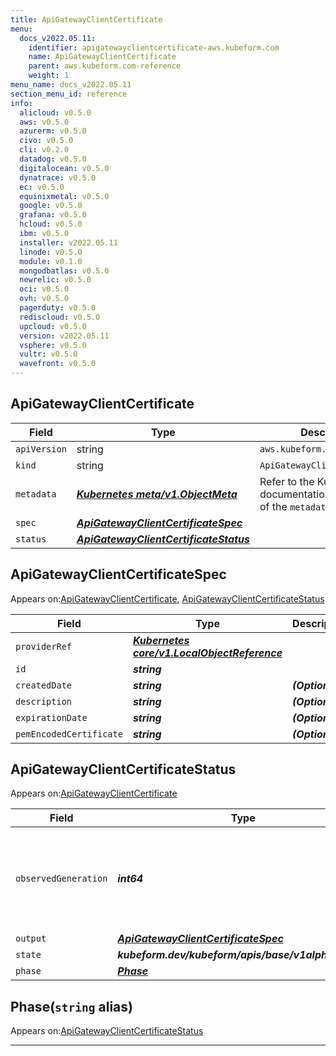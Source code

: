 ```yaml
---
title: ApiGatewayClientCertificate
menu:
  docs_v2022.05.11:
    identifier: apigatewayclientcertificate-aws.kubeform.com
    name: ApiGatewayClientCertificate
    parent: aws.kubeform.com-reference
    weight: 1
menu_name: docs_v2022.05.11
section_menu_id: reference
info:
  alicloud: v0.5.0
  aws: v0.5.0
  azurerm: v0.5.0
  civo: v0.5.0
  cli: v0.2.0
  datadog: v0.5.0
  digitalocean: v0.5.0
  dynatrace: v0.5.0
  ec: v0.5.0
  equinixmetal: v0.5.0
  google: v0.5.0
  grafana: v0.5.0
  hcloud: v0.5.0
  ibm: v0.5.0
  installer: v2022.05.11
  linode: v0.5.0
  module: v0.1.0
  mongodbatlas: v0.5.0
  newrelic: v0.5.0
  oci: v0.5.0
  ovh: v0.5.0
  pagerduty: v0.5.0
  rediscloud: v0.5.0
  upcloud: v0.5.0
  version: v2022.05.11
  vsphere: v0.5.0
  vultr: v0.5.0
  wavefront: v0.5.0
---
```


## ApiGatewayClientCertificate
| Field | Type | Description |
| ------ | ----- | ----------- |
| `apiVersion` | string | `aws.kubeform.com/v1alpha1` |
|    `kind` | string | `ApiGatewayClientCertificate` |
| `metadata` | ***[Kubernetes meta/v1.ObjectMeta](https://v1-22.docs.kubernetes.io/docs/reference/generated/kubernetes-api/v1.22/#objectmeta-v1-meta)***|Refer to the Kubernetes API documentation for the fields of the `metadata` field.|
| `spec` | ***[ApiGatewayClientCertificateSpec](#apigatewayclientcertificatespec)***||
| `status` | ***[ApiGatewayClientCertificateStatus](#apigatewayclientcertificatestatus)***||
## ApiGatewayClientCertificateSpec

Appears on:[ApiGatewayClientCertificate](#apigatewayclientcertificate), [ApiGatewayClientCertificateStatus](#apigatewayclientcertificatestatus)

| Field | Type | Description |
| ------ | ----- | ----------- |
| `providerRef` | ***[Kubernetes core/v1.LocalObjectReference](https://v1-22.docs.kubernetes.io/docs/reference/generated/kubernetes-api/v1.22/#localobjectreference-v1-core)***||
| `id` | ***string***||
| `createdDate` | ***string***| ***(Optional)*** |
| `description` | ***string***| ***(Optional)*** |
| `expirationDate` | ***string***| ***(Optional)*** |
| `pemEncodedCertificate` | ***string***| ***(Optional)*** |
## ApiGatewayClientCertificateStatus

Appears on:[ApiGatewayClientCertificate](#apigatewayclientcertificate)

| Field | Type | Description |
| ------ | ----- | ----------- |
| `observedGeneration` | ***int64***| ***(Optional)*** Resource generation, which is updated on mutation by the API Server.|
| `output` | ***[ApiGatewayClientCertificateSpec](#apigatewayclientcertificatespec)***| ***(Optional)*** |
| `state` | ***kubeform.dev/kubeform/apis/base/v1alpha1.State***| ***(Optional)*** |
| `phase` | ***[Phase](#phase)***| ***(Optional)*** |
## Phase(`string` alias)

Appears on:[ApiGatewayClientCertificateStatus](#apigatewayclientcertificatestatus)

---
